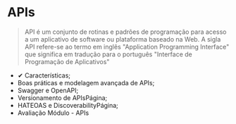 # APIs
> API é um conjunto de rotinas e padrões de programação para acesso a um aplicativo de software ou plataforma baseado na Web.
> A sigla API refere-se ao termo em inglês "Application Programming Interface" que significa em tradução para o português "Interface de Programação de Aplicativos"

- ✔ Características;
- Boas práticas e modelagem avançada de APIs;
- Swagger e OpenAPI;
- Versionamento de APIsPágina;
- HATEOAS e DiscoverabilityPágina;
- Avaliação Módulo - APIs
